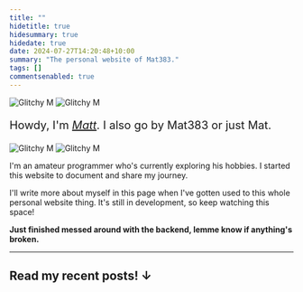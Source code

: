 ```yaml
---
title: ""
hidetitle: true
hidesummary: true
hidedate: true
date: 2024-07-27T14:20:48+10:00
summary: "The personal website of Mat383."
tags: []
commentsenabled: true
---
```

<div class="homeimages homeimages1">
    <img src="/images/glitchy m.gif" alt="Glitchy M" class="homeimage1"/>
    <img src="/images/mat383 icon.jpg" alt="Glitchy M" class="u-photo homeimage2"/>
</div>

<p style="font-size:20px;">Howdy, I'm <a href="/now"><em class="green">Matt</em></a>. I also go by Mat383 or just Mat.</p>

<div class="homeimages homeimages2">
    <img src="/images/glitchy m.gif" alt="Glitchy M" class="homeimage1"/>
    <img src="/images/mat383 icon.jpg" alt="Glitchy M" class="u-photo homeimage2"/>
</div>

<p class="p-note">I'm an amateur programmer who's currently exploring his hobbies. I started this website to document and share my journey.</p>

I'll write more about myself in this page when I've gotten used to this whole personal website thing. It's still in development, so keep watching this space!

**Just finished messed around with the backend, lemme know if anything's broken.**

---

## Read my recent posts! ↓
